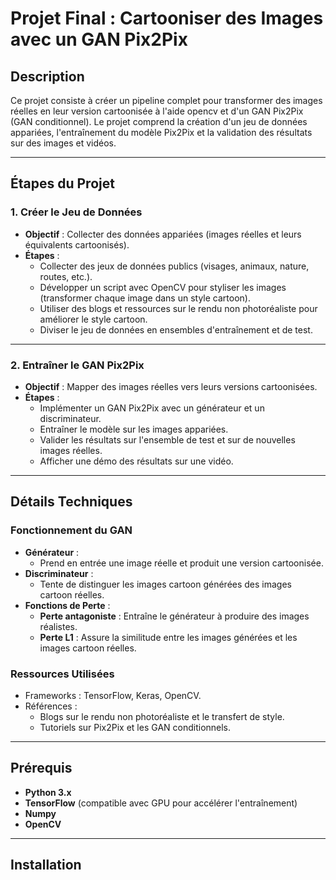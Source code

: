 # Projet Final : Cartooniser des Images avec un GAN Pix2Pix

## Description
Ce projet consiste à créer un pipeline complet pour transformer des images réelles en leur version cartoonisée à l'aide opencv et  d'un GAN Pix2Pix (GAN conditionnel). Le projet comprend la création d'un jeu de données appariées, l'entraînement du modèle Pix2Pix et la validation des résultats sur des images et vidéos.

---

## Étapes du Projet

### 1. **Créer le Jeu de Données**
- **Objectif** : Collecter des données appariées (images réelles et leurs équivalents cartoonisés).
- **Étapes** :
  - Collecter des jeux de données publics (visages, animaux, nature, routes, etc.).
  - Développer un script avec OpenCV pour styliser les images (transformer chaque image dans un style cartoon).
  - Utiliser des blogs et ressources sur le rendu non photoréaliste pour améliorer le style cartoon.
  - Diviser le jeu de données en ensembles d'entraînement et de test.

---

### 2. **Entraîner le GAN Pix2Pix**
- **Objectif** : Mapper des images réelles vers leurs versions cartoonisées.
- **Étapes** :
  - Implémenter un GAN Pix2Pix avec un générateur et un discriminateur.
  - Entraîner le modèle sur les images appariées.
  - Valider les résultats sur l'ensemble de test et sur de nouvelles images réelles.
  - Afficher une démo des résultats sur une vidéo.

---

## Détails Techniques

### **Fonctionnement du GAN**
- **Générateur** :
  - Prend en entrée une image réelle et produit une version cartoonisée.
- **Discriminateur** :
  - Tente de distinguer les images cartoon générées des images cartoon réelles.
- **Fonctions de Perte** :
  - **Perte antagoniste** : Entraîne le générateur à produire des images réalistes.
  - **Perte L1** : Assure la similitude entre les images générées et les images cartoon réelles.

### **Ressources Utilisées**
- Frameworks : TensorFlow, Keras, OpenCV.
- Références :
  - Blogs sur le rendu non photoréaliste et le transfert de style.
  - Tutoriels sur Pix2Pix et les GAN conditionnels.

---

## Prérequis
- **Python 3.x**
- **TensorFlow** (compatible avec GPU pour accélérer l'entraînement)
- **Numpy**
- **OpenCV**

---

## Installation


